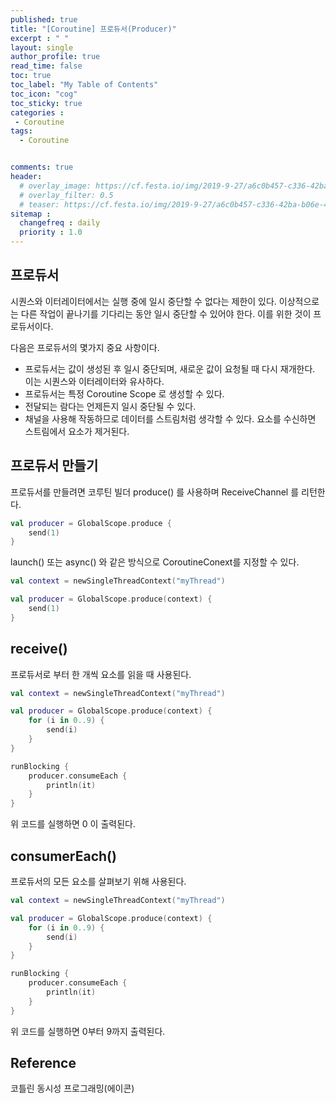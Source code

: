 ```yaml
---
published: true
title: "[Coroutine] 프로듀서(Producer)"
excerpt : " "
layout: single
author_profile: true
read_time: false
toc: true
toc_label: "My Table of Contents"
toc_icon: "cog"
toc_sticky: true
categories :
 - Coroutine
tags: 	
  - Coroutine	


comments: true
header:
  # overlay_image: https://cf.festa.io/img/2019-9-27/a6c0b457-c336-42ba-b06e-462de90ada91.jpg
  # overlay_filter: 0.5
  # teaser: https://cf.festa.io/img/2019-9-27/a6c0b457-c336-42ba-b06e-462de90ada91.jpg
sitemap :
  changefreq : daily
  priority : 1.0
---
```


## 프로듀서

시퀀스와 이터레이터에서는 실행 중에 일시 중단할 수 없다는 제한이 있다. 이상적으로는 다른 작업이 끝나기를 기다리는 동안 일시 중단할 수 있어야 한다. 이를 위한 것이 프로듀서이다.

다음은 프로듀서의 몇가지 중요 사항이다.

- 프로듀서는 값이 생성된 후 일시 중단되며, 새로운 값이 요청될 때 다시 재개한다. 이는 시퀀스와 이터레이터와 유사하다.
- 프로듀서는 특정 Coroutine Scope 로 생성할 수 있다.
- 전달되는 람다는 언제든지 일시 중단될 수 있다.
- 채널을 사용해 작동하므로 데이터를 스트림처럼 생각할 수 있다. 요소를 수신하면 스트림에서 요소가 제거된다.

## 프로듀서 만들기

프로듀서를 만들려면 코루틴 빌더 produce() 를 사용하며 ReceiveChannel<E> 를 리턴한다.

~~~kotlin
val producer = GlobalScope.produce {
    send(1)
}
~~~

launch() 또는 async() 와 같은 방식으로 CoroutineConext를 지정할 수 있다.

~~~kotlin
val context = newSingleThreadContext("myThread")

val producer = GlobalScope.produce(context) {
    send(1)
}
~~~

## receive()

프로듀서로 부터 한 개씩 요소를 읽을 때 사용된다.

~~~kotlin
val context = newSingleThreadContext("myThread")

val producer = GlobalScope.produce(context) {
    for (i in 0..9) {
        send(i)
    }
}

runBlocking {
    producer.consumeEach {
        println(it)
    }
}
~~~

위 코드를 실행하면 0 이 출력된다.

## consumerEach()

프로듀서의 모든 요소를 살펴보기 위해 사용된다.

~~~kotlin
val context = newSingleThreadContext("myThread")

val producer = GlobalScope.produce(context) {
    for (i in 0..9) {
        send(i)
    }
}

runBlocking {
    producer.consumeEach {
        println(it)
    }
}
~~~

위 코드를 실행하면 0부터 9까지 출력된다.

## Reference

코틀린 동시성 프로그래밍(에이콘)